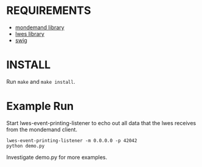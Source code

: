 
REQUIREMENTS
============
* [mondemand library](https://github.com/mondemand/mondemand)
* [lwes library](https://github.com/lwes)
* [swig](https://github.com/swig/swig)

INSTALL
=======

Run `make` and `make install`.

Example Run
===========

Start lwes-event-printing-listener to echo out all data that the lwes
receives from the mondemand client.

```shell
lwes-event-printing-listener -m 0.0.0.0 -p 42042
python demo.py
```

Investigate demo.py for more examples.
